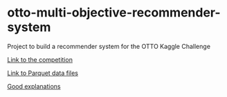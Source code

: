 # otto-multi-objective-recommender-system

Project to build a recommender system for the OTTO Kaggle Challenge

[Link to the competition](https://www.kaggle.com/competitions/otto-recommender-system/overview)

[Link to Parquet data files](https://www.kaggle.com/datasets/radek1/otto-train-and-test-data-for-local-validation)

[Good explanations](https://www.youtube.com/watch?v=gtPEX_eRAVo&ab_channel=RadekOsmulski)